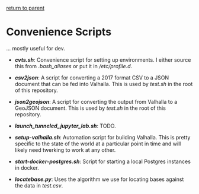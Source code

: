 [return to parent](../README.md)


# Convenience Scripts

... mostly useful for dev.


- ***cvts.sh***: Convenience script for setting up environments. I either source
  this from *.bash_aliases* or put it in */etc/profile.d*.

- ***csv2json***: A script for converting a 2017 format CSV to a JSON document that can be fed into
  Valhalla. This is used by *test.sh* in the root of this repository.

- ***json2geojson***: A script for converting the output from Valhalla to a GeoJSON document. This
  is used by *test.sh* in the root of this repository.

- ***launch_tunneled_jupyter_lab.sh***: TODO.

- ***setup-valhalla.sh***: Automation script for building Valhalla. This is pretty specific to the
  state of the world at a particular point in time and will likely need twerking to work at any
other.

- ***start-docker-postgres.sh***: Script for starting a local Postgres instances in docker.

- ***locatebase.py***: Uses the algorithm we use for locating bases against the data in *test.csv*.
